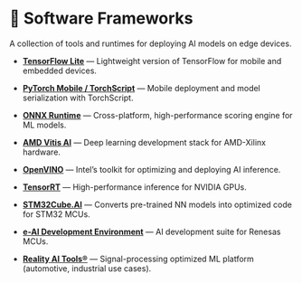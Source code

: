 # 🧠 Software Frameworks

A collection of tools and runtimes for deploying AI models on edge devices.

- **[TensorFlow Lite](https://www.tensorflow.org/lite)** — Lightweight version of TensorFlow for mobile and embedded devices.
    
- **[PyTorch Mobile / TorchScript](https://pytorch.org/mobile/home/)** — Mobile deployment and model serialization with TorchScript.
    
- **[ONNX Runtime](https://onnxruntime.ai/)** — Cross-platform, high-performance scoring engine for ML models.
    
- **[AMD Vitis AI](https://xilinx.github.io/Vitis-AI/3.5/html/index.html)** — Deep learning development stack for AMD-Xilinx hardware.
    
- **[OpenVINO](https://www.intel.com/content/www/us/en/developer/tools/openvino-toolkit/overview.html)** — Intel’s toolkit for optimizing and deploying AI inference.
    
- **[TensorRT](https://developer.nvidia.com/tensorrt)** — High-performance inference for NVIDIA GPUs.
    
- **[STM32Cube.AI](https://www.st.com/en/embedded-software/x-cube-ai.html)** — Converts pre-trained NN models into optimized code for STM32 MCUs.
    
- **[e-AI Development Environment](https://www.renesas.com/us/en/e-ai-development-environment-microcontrollers#overview)** — AI development suite for Renesas MCUs.
    
- **[Reality AI Tools®](https://www.renesas.com/us/en/software-tool/reality-ai-tools)** — Signal-processing optimized ML platform (automotive, industrial use cases).